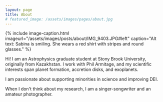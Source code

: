 ```yaml
---
layout: page
title: About
# featured_image: /assets/images/pages/about.jpg
---
```


{% include image-caption.html imageurl="/assets/images/posts/about/IMG_9403.JPG#left" caption="Alt text: Sabina is smiling. She wears a red shirt with stripes and round glasses." %}

Hi! I am an Astrophysics graduate student at Stony Brook University, originally from Kazakhstan. I work with Phil Armitage, and my scientific interests span planet formation, accretion disks, and exoplanets.

I am passionate about supporting minorities in science and improving DEI. 

When I don't think about my research, I am a singer-songwriter and an amateur photographer.


<!-- >The world always seems brighter when you’ve just made something that wasn’t there before. <cite>Neil Gaiman</cite> -->
<!-- 
As a hobby, Daniel authors the most influential JavaScript blog in Lithuania with over 100,000 page views a month. He lives in Vilnius with his beautiful wife, two boys and one girl.

*Thank You for reading!* -->